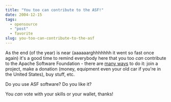 ```yaml
---
title: "You too can contribute to the ASF!"
date: 2004-12-15
tags: 
  - opensource
  - "post"
  - favorite
slug: you-too-can-contribute-to-the-asf
---
```


As the end (of the year) is near (aaaaaarghhhhhhh it went so fast once again) it's a good time to remind everybody here that you too _can_ contribute to the Apache Software Foundation - there are [many ways](http://www.apache.org/foundation/contributing.html) to do it: join a project, make a donation (money, equipment even your old car if you're in the United States), buy stuff, etc.

Do you use ASF software? Do you like it?

You _can_ vote with your skills or your wallet, thanks!

